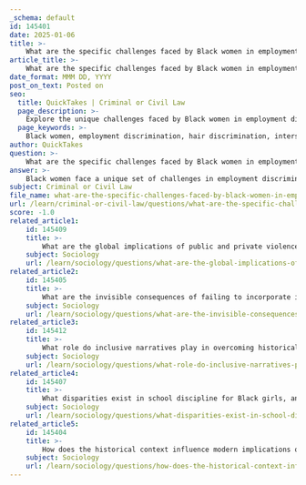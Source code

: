 ```yaml
---
_schema: default
id: 145401
date: 2025-01-06
title: >-
    What are the specific challenges faced by Black women in employment discrimination cases?
article_title: >-
    What are the specific challenges faced by Black women in employment discrimination cases?
date_format: MMM DD, YYYY
post_on_text: Posted on
seo:
  title: QuickTakes | Criminal or Civil Law
  page_description: >-
    Explore the unique challenges faced by Black women in employment discrimination cases, including hair discrimination, biased policies, and the impact of stereotypes and intersectionality.
  page_keywords: >-
    Black women, employment discrimination, hair discrimination, intersectionality, workplace challenges, legal protections, stereotypes, racial identity, grooming policies, CROWN Act
author: QuickTakes
question: >-
    What are the specific challenges faced by Black women in employment discrimination cases?
answer: >-
    Black women face a unique set of challenges in employment discrimination cases, particularly due to the intersection of race and gender. Here are some specific challenges they encounter:\n\n1. **Hair Discrimination**: One of the most prominent issues is hair discrimination. Studies indicate that Black women's natural hairstyles are often perceived as unprofessional, leading to systemic discrimination in the workplace. For instance, the 2023 CROWN Workplace Research Study found that Black women's hair is 2.5 times more likely to be viewed as unprofessional compared to other hair types. This perception can result in unfavorable performance evaluations, being overlooked for promotions, or even termination. Over 20% of Black women aged 25-34 reported being sent home from work due to their hair.\n\n2. **Facially Neutral Policies**: Many workplaces implement grooming policies that may seem neutral but disproportionately affect Black women. These policies often prohibit certain hairstyles that are culturally significant, leading to selective enforcement. For example, while Black women may be penalized for wearing natural hairstyles, other racial groups may not face similar scrutiny for their hair.\n\n3. **Lack of Comprehensive Legal Protections**: Although there have been advancements, such as the introduction of the CROWN Act in various states to protect against race-based hair discrimination, there is still a significant gap in nationwide legal protections. This lack of comprehensive legislation leaves many Black women vulnerable to discrimination based on their hair, which is closely tied to their racial identity.\n\n4. **Stereotypes and Bias**: Black women often face stereotypes that can impact their professional opportunities. They may be perceived as less competent or more aggressive than their white counterparts, which can affect hiring decisions, promotions, and workplace dynamics.\n\n5. **Intersectionality**: The intersection of race and gender means that Black women do not fit neatly into the categories typically addressed by civil rights laws. This can lead to their experiences being overlooked or inadequately addressed in legal frameworks, making it more challenging for them to seek justice in discrimination cases.\n\n6. **Social and Economic Impacts**: The systemic discrimination faced by Black women in the workplace can have broader social and economic implications. The pressure to conform to corporate standards often leads to Black women altering their appearance, which can affect their self-esteem and professional identity.\n\nIn summary, Black women face multifaceted challenges in employment discrimination cases, primarily stemming from hair discrimination, biased policies, and a lack of adequate legal protections. These issues highlight the need for continued advocacy and reform to ensure equitable treatment in the workplace.
subject: Criminal or Civil Law
file_name: what-are-the-specific-challenges-faced-by-black-women-in-employment-discrimination-cases.md
url: /learn/criminal-or-civil-law/questions/what-are-the-specific-challenges-faced-by-black-women-in-employment-discrimination-cases
score: -1.0
related_article1:
    id: 145409
    title: >-
        What are the global implications of public and private violence against Black women highlighted by the Say Her Name campaign?
    subject: Sociology
    url: /learn/sociology/questions/what-are-the-global-implications-of-public-and-private-violence-against-black-women-highlighted-by-the-say-her-name-campaign
related_article2:
    id: 145405
    title: >-
        What are the invisible consequences of failing to incorporate intersectional awareness in social justice efforts?
    subject: Sociology
    url: /learn/sociology/questions/what-are-the-invisible-consequences-of-failing-to-incorporate-intersectional-awareness-in-social-justice-efforts
related_article3:
    id: 145412
    title: >-
        What role do inclusive narratives play in overcoming historical and structural barriers in coalition building?
    subject: Sociology
    url: /learn/sociology/questions/what-role-do-inclusive-narratives-play-in-overcoming-historical-and-structural-barriers-in-coalition-building
related_article4:
    id: 145407
    title: >-
        What disparities exist in school discipline for Black girls, and how do racial and gender biases manifest in education?
    subject: Sociology
    url: /learn/sociology/questions/what-disparities-exist-in-school-discipline-for-black-girls-and-how-do-racial-and-gender-biases-manifest-in-education
related_article5:
    id: 145404
    title: >-
        How does the historical context influence modern implications of political intersectionality?
    subject: Sociology
    url: /learn/sociology/questions/how-does-the-historical-context-influence-modern-implications-of-political-intersectionality
---
```


&nbsp;